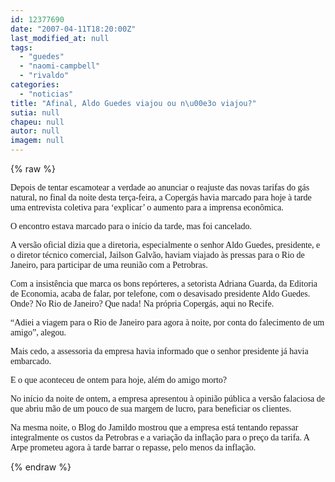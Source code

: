 ```yaml
---
id: 12377690
date: "2007-04-11T18:20:00Z"
last_modified_at: null
tags:
  - "guedes"
  - "naomi-campbell"
  - "rivaldo"
categories:
  - "noticias"
title: "Afinal, Aldo Guedes viajou ou n\u00e3o viajou?"
sutia: null
chapeu: null
autor: null
imagem: null
---
```

{% raw %}
<p><P><FONT face=Verdana>Depois de tentar escamotear a verdade ao anunciar o reajuste das novas tarifas do gás natural, no final da noite desta terça-feira, a Copergás havia marcado para hoje à tarde uma entrevista coletiva para ‘explicar’ o aumento para a imprensa econômica.</FONT></P></p>
<p><P><FONT face=Verdana>O encontro estava marcado para o início da tarde, mas foi cancelado.</FONT></P></p>
<p><P><FONT face=Verdana>A versão oficial dizia que a diretoria, especialmente o senhor Aldo Guedes, presidente, e o diretor técnico comercial, Jailson Galvão, haviam viajado às pressas para o Rio de Janeiro, para participar de uma reunião com a Petrobras.</FONT></P></p>
<p><P><FONT face=Verdana>Com a insistência que marca os bons repórteres, a setorista Adriana Guarda, da Editoria de Economia, acaba de falar, por telefone, com o desavisado presidente Aldo Guedes. Onde? No Rio de Janeiro? Que nada! Na própria Copergás, aqui no Recife.</FONT></P></p>
<p><P><FONT face=Verdana>“Adiei a viagem para o Rio de Janeiro para agora à noite, por conta do falecimento de um amigo”, alegou.</FONT></P></p>
<p><P><FONT face=Verdana>Mais cedo, a assessoria da empresa havia informado que o senhor presidente já havia embarcado.</FONT></P></p>
<p><P><FONT face=Verdana>E o que aconteceu de ontem para hoje, além do amigo morto?</FONT></P></p>
<p><P><FONT face=Verdana>No início da noite de ontem, a empresa apresentou à opinião pública a versão falaciosa de que abriu mão de um pouco de sua margem de lucro, para beneficiar os clientes.</FONT></P></p>
<p><P><FONT face=Verdana>Na mesma noite, o Blog do Jamildo mostrou que a empresa está tentando repassar integralmente os custos da Petrobras e a variação da inflação para o preço da tarifa. A Arpe prometeu agora à tarde barrar o repasse, pelo menos da inflação.</FONT></P> </p>
{% endraw %}